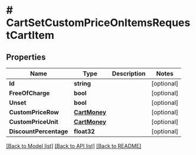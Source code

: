 # # CartSetCustomPriceOnItemsRequestCartItem


## Properties 


Name | Type | Description | Notes
------------ | ------------- | ------------- | -------------
**Id**| **string** |   | [optional]
**FreeOfCharge**| **bool** |   | [optional]
**Unset**| **bool** |   | [optional]
**CustomPriceRow**| [**CartMoney**](CartMoney.md) |   | [optional]
**CustomPriceUnit**| [**CartMoney**](CartMoney.md) |   | [optional]
**DiscountPercentage**| **float32** |   | [optional]


[[Back to Model list]](../../README.md#models) [[Back to API list]](../../README.md#endpoints) [[Back to README]](../../README.md)


